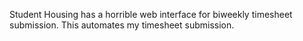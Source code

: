 Student Housing has a horrible web interface for biweekly timesheet submission. This automates my timesheet submission.